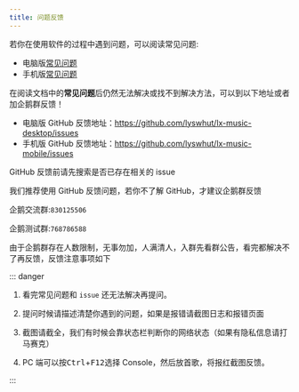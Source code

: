 ```yaml
---
title: 问题反馈
---
```


若你在使用软件的过程中遇到问题，可以阅读常见问题:

- 电脑版[常见问题](/document/)
- 手机版[常见问题](/document/)

在阅读文档中的**常见问题**后仍然无法解决或找不到解决方法，可以到以下地址或者加企鹅群反馈！

- 电脑版 GitHub 反馈地址：<https://github.com/lyswhut/lx-music-desktop/issues>
- 手机版 GitHub 反馈地址：<https://github.com/lyswhut/lx-music-mobile/issues>

GitHub 反馈前请先搜索是否已存在相关的 issue

我们推荐使用 GitHub 反馈问题，若你不了解 GitHub，才建议企鹅群反馈

企鹅交流群:`830125506`

企鹅测试群:`768786588`

由于企鹅群存在人数限制，无事勿加，人满清人，入群先看群公告，看完都解决不了再反馈，反馈注意事项如下

::: danger

1. 看完常见问题和 `issue` 还无法解决再提问。

2. 提问时候请描述清楚你遇到的问题，如果是报错请截图日志和报错页面

3. 截图请截全，我们有时候会靠状态栏判断你的网络状态（如果有隐私信息请打马赛克）

4. PC 端可以按<kbd>Ctrl</kbd>+<kbd>F12</kbd>选择 Console，然后放首歌，将报红截图反馈。

:::

